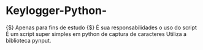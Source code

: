 # Keylogger-Python-
{$} Apenas para fins de estudo
{$} É sua responsabilidades o uso do script 
É um script super simples em python de captura de caracteres 
Utiliza a biblioteca pynput.


